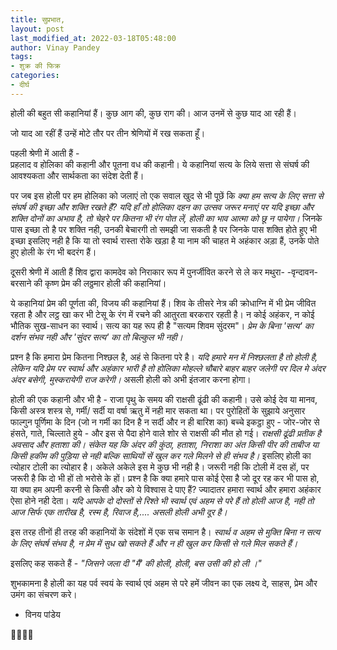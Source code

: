 ```yaml
---
title: सुप्रभात,
layout: post
last_modified_at: 2022-03-18T05:48:00
author: Vinay Pandey
tags:
- शुक्र की फिक्र
categories:
- दीर्घ
---
```

होली की बहुत सी कहानियां हैं। कुछ आग की, कुछ राग की। आज उनमें से कुछ याद आ रही हैं। 

जो याद आ रहीं हैं उन्हें मोटे तौर पर तीन श्रेणियों में रख सकता हूँ। 

पहली श्रेणी में आती हैं -  
प्रहलाद व होलिका की कहानी  और पूतना वध की कहानी। ये कहानियां सत्य के लिये सत्ता से संघर्ष की आवश्यकता और सार्थकता का संदेश देती हैं।

पर जब इस होली पर हम होलिका को जलाएं तो एक सवाल खुद से भी पूछें कि *क्या हम सत्य के लिए सत्ता से संघर्ष की इच्छा और शक्ति रखते हैं? यदि हाँ तो होलिका दहन का उत्सव जरूर मनाएं पर यदि इच्छा और शक्ति दोनों का अभाव है,  तो चेहरे पर कितना भी रंग पोत लें, होली का भाव आत्मा को छू न पायेगा।* जिनके पास इच्छा तो है पर शक्ति नही, उनकी बेचारगी तो समझी जा सकती है पर जिनके पास शक्ति होते हुए भी इच्छा इसलिए नही है कि या तो स्वार्थ रास्ता रोके खड़ा है या नाम की चाहत मे अहंकार अड़ा हैं, उनके पोते हुए होली के रंग भी बदरंग हैं।

दूसरी श्रेणी में आती हैं शिव द्वारा कामदेव को निराकार रूप में  पुनर्जीवित करने से ले कर मथुरा- -वृन्दावन-बरसाने की कृष्ण प्रेम की लठ्ठमार होली की कहानियां।

ये कहानियां प्रेम की पूर्णता की, विजय की कहानियां हैं। शिव के तीसरे नेत्र की क्रोधाग्नि में भी प्रेम जीवित रहता है और लट्ठ खा कर भी टेसू के रंग में रचने की आतुरता बरकरार रहती है। न कोई अहंकर, न कोई भौतिक सुख-साधन का स्वार्थ।  सत्य का यह रूप ही है "सत्यम शिवम सुंदरम"। *प्रेम के बिना 'सत्य' का दर्शन संभव नही और 'सुंदर सत्य' का तो बिल्कुल भी नही।*

प्रश्न है कि हमारा प्रेम कितना निश्छल है, अहं से कितना परे है। *यदि हमारे मन में निश्छलता है तो होली है, लेकिन यदि प्रेम पर स्वार्थ और अहंकार भारी है तो होलिका मोहल्ले चौबारे बाहर बाहर जलेगी पर दिल मे अंदर अंदर बसेगी, मुस्करायेगी राज करेगी।* असली होली को अभी इंतजार करना होगा।

होली की एक कहानी और भी है -
राजा पृथु के समय की राक्षसी ढूंढी की कहानी। उसे कोई देव या मानव, किसी अस्त्र शस्त्र से, गर्मी/ सर्दी या वर्षा ऋतु में नही मार सकता था। पर पुरोहितों के सुझाये अनुसार फाल्गुन पूर्णिमा के दिन (जो न गर्मी का दिन है न सर्दी और न ही बारिश का) बच्चे इकट्ठा हुए -  जोर-जोर से हंसते, गाते, चिल्लाते हुये -  और इस से पैदा होने वाले शोर से राक्षसी की मौत हो  गई।  *राक्षसी ढूंढी प्रतीक है अवसाद और हताशा की। संकेत यह कि अंदर की कुंठा, हताशा, निराशा का अंत किसी पीर की ताबीज या किसी हकीम की पुड़िया से नही बल्कि साथियों सें खुल कर गले मिलने से ही संभव है।* इसलिए होली का त्योहार टोली का त्योहार है। अकेले अकेले इस मे कुछ भी नही है। जरूरी नही कि टोली में दस हों, पर जरूरी है कि दो भी हों तो भरोसे के हों।  प्रश्न है कि क्या हमारे पास कोई ऐसा है जो दूर रह कर भी पास हो, या क्या हम अपनी करनी से  किसी और को ये विश्वास दे पाए हैं?  ज्यादातर हमारा स्वार्थ और हमारा अहंकार ऐसा होने नही देता। *यदि आपके दो दोस्तों से रिश्ते भी स्वार्थ एवं अहम से परे हैं तो होली आज है, नही तो आज सिर्फ एक तारीख है, रस्म है, रिवाज है,.... असली होली अभी दूर है।*

इस तरह तीनों ही तरह की कहानियों के संदेशों में एक सच समान है। *स्वार्थ व अहम से मुक्ति बिना न सत्य के लिए संघर्ष संभव है, न  प्रेम में सुध खो सकते हैं और न ही खुल कर किसी से गले मिल सकते हैं।*

इसलिए कह सकते हैं -
*"जिसने जला दी "मैं' की होली,*
*होली, बस उसी की हो ली ।"*

शुभकामना है 
होली का यह पर्व स्वयं के स्वार्थ एवं अहम से परे हमें जीवन का एक लक्ष्य दे,  साहस, प्रेम और उमंग का संचरण करे।

- विनय पांडेय

🙏🌷🌷🙏


